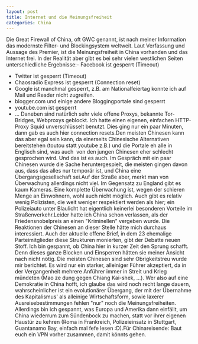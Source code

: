 ```yaml
---
layout: post
title: Internet und die Meinungsfreiheit
categories: China
---
```

Die Great Firewall of China, oft GWC genannt, ist nach meiner Information das modernste Filter- und Blockingsystem weltweit. Laut Verfassung und Aussage des Premier, ist die Meinungsfreiheit in China vorhanden und das Internet frei. In der Realität aber gibt es bei sehr vielen westlichen Seiten unterschiedliche Ergebnisse:- Facebook ist gesperrt (Timeout)
- Twitter ist gesperrt (Timeout)
- Chaosradio Express ist gesperrt (Connection reset)
- Google ist manchmal gesperrt, z.B. am Nationalfeiertag konnte ich auf Mail und Reader nicht zugreifen.
- blogger.com und einige andere Bloggingportale sind gesperrt
- youtube.com ist gesperrt
- ...
Daneben sind natürlich sehr viele offene Proxys, bekannte Tor-Bridges, Webproxys geblockt. Ich hatte einen eigenen, einfachen HTTP-Proxy Squid unverschlüsselt benutzt. Dies ging nur ein paar Minuten, dann gab es auch hier connection resets.Den meisten Chinesen kann das aber egal sein kann, da einerseits Chinesische Alternativen bereitstehen (toutou statt youtube z.B.) und die Portale eh alle in Englisch sind, was auch  von den jungen Chinesen eher schlecht gesprochen wird. Und das ist es auch. Im Gespräch mit ein paar Chinesen wurde die Sache heruntergespielt, die meisten gingen davon aus, dass das alles nur temporär ist, und China eine Übergangsgesellschaft sei.Auf der Straße aber, merkt man von Überwachung allerdings nicht viel. Im Gegensatz zu England gibt es kaum Kameras. Eine komplette Überwachung ist, wegen der schieren Menge an Einwohnern, wohl auch nicht möglich. Auch gibt es relativ wenig Polizisten, die weit weniger respektiert werden als hier; ein Polizeiauto unter Blaulicht hat eigentlich keinerlei besonderen Vorteile im Straßenverkehr.Leider hatte ich China schon verlassen, als der Friedensnobelpreis an einen "Kriminellen" vergeben wurde. Die Reaktionen der Chinesen an dieser Stelle hätte mich durchaus interessiert. Auch der aktuelle offene Brief, in dem 23 ehemalige Parteimitglieder diese Strukturen monierten, gibt der Debatte neuen Stoff. Ich bin gespannt, ob China hier in kurzer Zeit den Sprung schafft. Denn dieses ganze Blocken und Einsperren hätten sie meiner Ansicht nach nicht nötig. Die meisten Chinesen sind sehr Obrigkeitstreu wurde mir berichtet. Es wird nur ein starker, alleiniger Führer akzeptiert, da in der Vergangenheit mehrere Anführer immer in Streit und Krieg mündeten (Mao ze dung gegen Chiang Kai-shek, ...). Wer also auf eine Demokratie in China hofft, ich glaube das wird noch recht lange dauern, wahrscheinlicher ist ein evolutionärer Übergang, der mit der Übernahme des Kapitalismus' als alleinige Wirtschaftsform, sowie laxerer Ausreisebestimmungen fehlen "nur" noch die Meinungsfreiheiten. Allerdings bin ich gespannt, was Europa und Amerika dann einfällt, um China wiederrum zum Sündenbock zu machen, statt vor ihrer eigenen Haustür zu kehren (Roma in Frankreich, Polizeieinsatz in Stuttgart, Guantanamo Bay, einfach mal fefe lesen :D).Für Chinareisende: Baut euch ein VPN vorher zusammen, damit könnts gehen.<div id="_mcePaste" style="position: absolute; left: -10000px; top: 716px; width: 1px; height: 1px; overflow: hidden;"># Chiang Kai-shek
</div>
